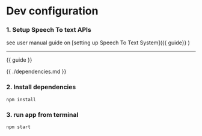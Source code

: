 # Dev configuration

### 1. Setup Speech To text APIs 

see user manual guide on [setting up Speech To Text System]({{ guide}} )

---


{{ guide  }}  

{{ ./dependencies.md }}

### 2. Install dependencies 

```
npm install
```

### 3. run app from terminal 


```
npm start 
```